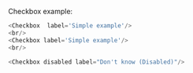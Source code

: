 Checkbox example:

```js
<Checkbox  label='Simple example'/>
<br/>
<Checkbox label='Simple example'/>
<br/>

<Checkbox disabled label="Don't know (Disabled)"/>

```